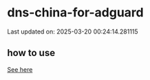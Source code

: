 # dns-china-for-adguard

Last updated on: 2025-03-20 00:24:14.281115

## how to use

[See here](https://github.com/AdguardTeam/AdGuardHome/wiki/Configuration#upstreams-from-file)